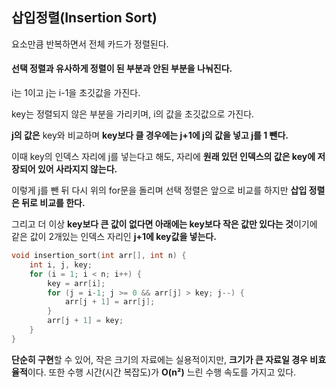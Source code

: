 ## 삽입정렬(Insertion Sort)
요소만큼 반복하면서 전체 카드가 정렬된다.

#### 선택 정렬과 유사하게 정렬이 된 부분과 안된 부분을 나눠진다.

i는 1이고 j는 i-1을 초깃값을 가진다.

key는 정렬되지 않은 부분을 가리키며, i의 값을 초깃값으로 가진다.

**j의 값은** key와 비교하며 **key보다 클 경우에는 j+1에 j의 값을 넣고 j를 1 뺀다.**

이때 key의 인덱스 자리에 j를 넣는다고 해도, 자리에 **원래 있던 인덱스의 값은 key에 저장되어 있어 사라지지 않는다.**

이렇게 j를 뺀 뒤 다시 위의 for문을 돌리며 선택 정렬은 앞으로 비교를 하지만 **삽입 정렬은 뒤로 비교를 한다.**

그리고 더 이상 **key보다 큰 값이 없다면 아래에는 key보다 작은 값만 있다는 것**이기에 같은 값이 2개있는 인덱스 자리인 **j+1에 key값을 넣는다.**
```c
void insertion_sort(int arr[], int n) {
    int i, j, key;
    for (i = 1; i < n; i++) { 
        key = arr[i];
        for (j = i-1; j >= 0 && arr[j] > key; j--) {
            arr[j + 1] = arr[j];
        }
        arr[j + 1] = key;
    }
}
```
**단순히 구현**할 수 있어, 작은 크기의 자료에는 실용적이지만, **크기가 큰 자료일 경우 비효율적**이다. 또한 수행 시간(시간 복잡도)가 **O(n²)** 느린 수행 속도를 가지고 있다.